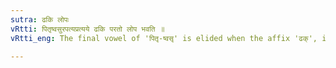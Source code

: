 ```yaml
---
sutra: ढकि लोपः
vRtti: पितृष्वसुरपत्यप्रत्यये ढकि परतो लोप भवति ॥
vRtti_eng: The final vowel of 'पितृ-ष्वसृ' is elided when the affix 'ढक्', in the sense of a descendant, is added.

---
```

